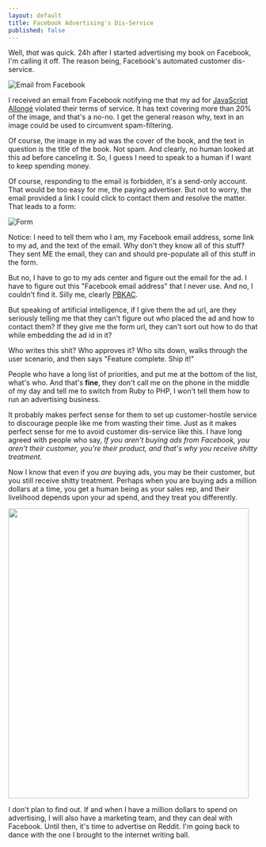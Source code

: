 ```yaml
---
layout: default
title: Facebook Advertising's Dis-Service
published: false
---
```


Well, *that* was quick. 24h after I started advertising my book on Facebook, I'm calling it off. The reason being, Facebook's automated customer dis-service.

![Email from Facebook](http://i.minus.com/ibd4cIUMinR6iz.png)

I received an email from Facebook notifying me that my ad for [JavaScript Allongé](https://leanpub.com/javascript-allonge) violated their terms of service. It has text covering more than 20% of the image, and that's a no-no. I get the general reason why, text in an image could be used to circumvent spam-filtering.

Of course, the image in my ad was the cover of the book, and the text in question is the title of the book. Not spam. And clearly, no human looked at this ad before canceling it. So, I guess I need to speak to a human if I want to keep spending money.

Of course, responding to the email is forbidden, it's a send-only account. That would be too easy for me, the paying advertiser. But not to worry, the email provided a link I could click to contact them and resolve the matter. That leads to a form:

![Form](http://i.minus.com/iA1LtOYkQvYjX.png)

Notice: I need to tell them who I am, my Facebook email address, some link to my ad, and the text of the email. Why don't they know all of this stuff? They sent ME the email, they can and should pre-populate all of this stuff in the form.

But no, I have to go to my ads center and figure out the email for the ad. I have to figure out this "Facebook email address" that I never use. And no, I couldn't find it. Silly me, clearly [PBKAC](https://en.wikipedia.org/wiki/PEBKAC#Acronyms_and_other_names_for_a_user_error).

But speaking of artificial intelligence, if I give them the ad url, are they seriously telling me that they can't figure out who placed the ad and how to contact them? If they give me the form url, they can't sort out how to do that while embedding the ad id in it?

Who writes this shit? Who approves it? Who sits down, walks through the user scenario, and then says "Feature complete. Ship it!"

People who have a long list of priorities, and put me at the bottom of the list, what's who. And that's **fine**, they don't call me on the phone in the middle of my day and tell me to switch from Ruby to PHP, I won't tell them how to run an advertising business.

It probably makes perfect sense for them to set up customer-hostile service to discourage people like me from wasting their time. Just as it makes perfect sense for me to avoid customer dis-service like this. I have long agreed with people who say, *If you aren't buying ads from Facebook, you aren't their customer, you're their product, and that's why you receive shitty treatment.*

Now I know that even if you *are* buying ads, you may be their customer, but you still receive shitty treatment. Perhaps when you are buying ads a million dollars at a time, you get a human being as your sales rep, and their livelihood depends upon your ad spend, and they treat you differently.

<img src="http://i.minus.com/ibtLBpqxZfYT3.png" height="586" width="486"/>

I don't plan to find out. If and when I have a million dollars to spend on advertising, I will also have a marketing team, and they can deal with Facebook. Until then, it's time to advertise on Reddit. I'm going back to dance with the one I brought to the internet writing ball.